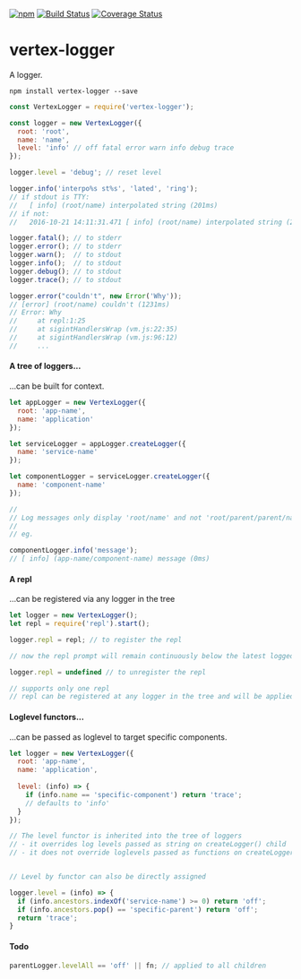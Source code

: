 [![npm](https://img.shields.io/npm/v/vertex-logger.svg)](https://www.npmjs.com/package/vertex-logger)
[![Build Status](https://travis-ci.org/nomilous/vertex-logger.svg?branch=master)](https://travis-ci.org/nomilous/vertex-logger)
[![Coverage Status](https://coveralls.io/repos/nomilous/vertex-logger/badge.svg?branch=master&service=github)](https://coveralls.io/github/nomilous/vertex-logger?branch=master)

# vertex-logger

A logger.

`npm install vertex-logger --save`

```javascript
const VertexLogger = require('vertex-logger');

const logger = new VertexLogger({
  root: 'root',
  name: 'name',
  level: 'info' // off fatal error warn info debug trace
});

logger.level = 'debug'; // reset level

logger.info('interpo%s st%s', 'lated', 'ring');
// if stdout is TTY:
//   [ info] (root/name) interpolated string (201ms)
// if not:
//   2016-10-21 14:11:31.471 [ info] (root/name) interpolated string (201ms)

logger.fatal(); // to stderr
logger.error(); // to stderr
logger.warn();  // to stdout
logger.info();  // to stdout
logger.debug(); // to stdout
logger.trace(); // to stdout

logger.error("couldn't", new Error('Why'));
// [error] (root/name) couldn't (1231ms)
// Error: Why
//     at repl:1:25
//     at sigintHandlersWrap (vm.js:22:35)
//     at sigintHandlersWrap (vm.js:96:12)
//     ...
```

#### A tree of loggers...

...can be built for context.

```javascript
let appLogger = new VertexLogger({
  root: 'app-name',
  name: 'application'
});

let serviceLogger = appLogger.createLogger({
  name: 'service-name'
});

let componentLogger = serviceLogger.createLogger({
  name: 'component-name'
});

//
// Log messages only display 'root/name' and not 'root/parent/parent/name'
//
// eg.

componentLogger.info('message');
// [ info] (app-name/component-name) message (0ms)
```

#### A repl

…can be registered via any logger in the tree

```javascript
let logger = new VertexLogger();
let repl = require('repl').start();

logger.repl = repl; // to register the repl

// now the repl prompt will remain continuously below the latest logged message

logger.repl = undefined // to unregister the repl

// supports only one repl
// repl can be registered at any logger in the tree and will be applied to all
```

#### Loglevel functors...

...can be passed as loglevel to target specific components.

```javascript
let logger = new VertexLogger({
  root: 'app-name',
  name: 'application',
  
  level: (info) => {
    if (info.name == 'specific-component') return 'trace';
    // defaults to 'info'
  }
});

// The level functor is inherited into the tree of loggers
// - it overrides log levels passed as string on createLogger() child
// - it does not override loglevels passed as functions on createLogger() child


// Level by functor can also be directly assigned

logger.level = (info) => {
  if (info.ancestors.indexOf('service-name') >= 0) return 'off';
  if (info.ancestors.pop() == 'specific-parent') return 'off';
  return 'trace';
}
```

#### Todo

```javascript
parentLogger.levelAll == 'off' || fn; // applied to all children
```

